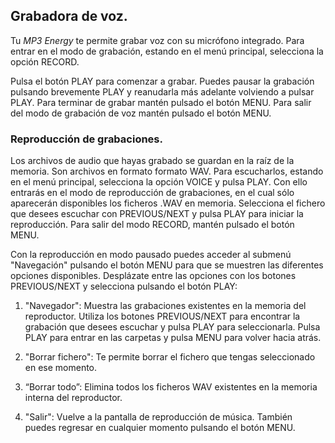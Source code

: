 ## Grabadora de voz.

Tu *MP3 Energy* te permite grabar voz con su micrófono integrado. Para entrar en el modo de grabación, estando en el menú principal,
selecciona la opción RECORD.

Pulsa el botón PLAY para comenzar a grabar. Puedes pausar la grabación pulsando brevemente PLAY y reanudarla más adelante volviendo a pulsar PLAY. Para terminar de grabar mantén pulsado el botón MENU. Para salir del modo de grabación de voz mantén pulsado el botón
MENU.

### Reproducción de grabaciones.

Los archivos de audio que hayas grabado se guardan en la raíz de la memoria. Son archivos en formato formato WAV. Para escucharlos, estando en el menú principal, selecciona la opción VOICE y pulsa PLAY. Con ello entrarás en el modo de reproducción de grabaciones, en el cual sólo aparecerán disponibles los ficheros .WAV en memoria. Selecciona el fichero que desees escuchar con PREVIOUS/NEXT y pulsa PLAY para iniciar la reproducción. Para salir del modo RECORD, mantén pulsado el botón MENU.

Con la reproducción en modo pausado puedes acceder al submenú "Navegación" pulsando el botón MENU para que se muestren las
diferentes opciones disponibles. Desplázate entre las opciones con los botones PREVIOUS/NEXT y selecciona pulsando el botón PLAY:

1. "Navegador": Muestra las grabaciones existentes en la memoria del reproductor. Utiliza los botones PREVIOUS/NEXT para encontrar la grabación que desees escuchar y pulsa PLAY para seleccionarla. Pulsa PLAY para entrar en las carpetas y pulsa MENU para volver hacia atrás.

2. "Borrar fichero": Te permite borrar el fichero que tengas seleccionado en ese momento.

3. “Borrar todo”: Elimina todos los ficheros WAV existentes en la memoria interna del reproductor.

4. "Salir": Vuelve a la pantalla de reproducción de música. También puedes regresar en cualquier momento pulsando el botón MENU.
